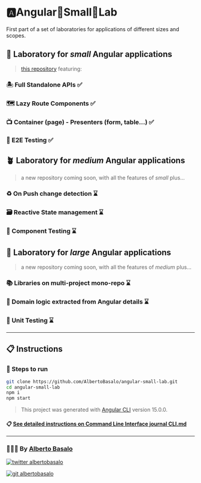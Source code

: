 # 🅰️Angular🌱Small🧫Lab

First part of a set of laboratories for applications of different sizes and scopes.

## 🌱 Laboratory for _small_ Angular applications

> [this repository](https://github.com/AlbertoBasalo/angular-small-lab) featuring:

### 🏝️ Full Standalone APIs ✅

### 🗺️ Lazy Route Components ✅

### 📺 Container (page) - Presenters (form, table...) ✅

### 🧪 E2E Testing ✅

## 🪴 Laboratory for _medium_ Angular applications

> a new repository coming soon, with all the features of _small_ plus...

### ♻️ On Push change detection ⌛

### 🗃️ Reactive State management ⌛

### 🧪 Component Testing ⌛

## 🌳 Laboratory for _large_ Angular applications

> a new repository coming soon, with all the features of _medium_ plus...

### 📚 Libraries on multi-project mono-repo ⌛

### 👔 Domain logic extracted from Angular details ⌛

### 🧪 Unit Testing ⌛

---

## 📋 Instructions

### 🚀 Steps to run

```bash
git clone https://github.com/AlbertoBasalo/angular-small-lab.git
cd angular-small-lab
npm i
npm start
```

> This project was generated with [Angular CLI](https://github.com/angular/angular-cli) version 15.0.0.

#### 📋 [See detailed instructions on Command Line Interface journal CLI.md](docs/CLI.md)

---

<footer>
  <h3>🧑🏼‍💻 By <a href="https://albertobasalo.dev" target="blank">Alberto Basalo</a> </h3>
  <p>
    <a href="https://twitter.com/albertobasalo" target="blank">
      <img src="https://img.shields.io/twitter/follow/albertobasalo?logo=twitter&style=for-the-badge" alt="twitter albertobasalo" />
    </a>
  </p>
  <p>
    <a href="https://github.com/albertobasalo" target="blank">
      <img 
        src="https://img.shields.io/github/followers/albertobasalo?logo=github&label=profile albertobasalo&style=for-the-badge" alt="git albertobasalo" />
    </a>
  </p>
</footer>

